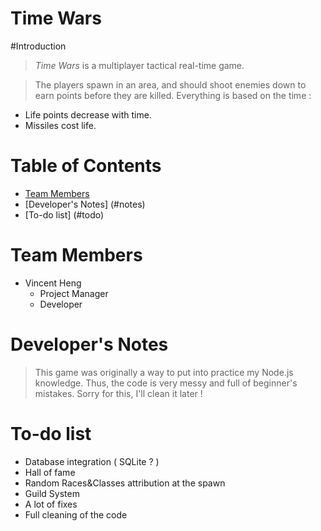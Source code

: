 Time Wars
=====================

#Introduction

> *Time Wars* is a multiplayer tactical real-time game.

> The players spawn in an area, and should shoot enemies down to earn points before they are killed. Everything is based on the time :
* Life points decrease with time.
* Missiles cost life.

# Table of Contents

* [Team Members](#team-members)
* [Developer's Notes] (#notes)
* [To-do list] (#todo)


# <a name="team-members"></a>Team Members


* Vincent Heng
    * Project Manager
    * Developer
	
# <a name="notes"></a>Developer's Notes

> This game was originally a way to put into practice my Node.js knowledge. Thus, the code is very messy and full of beginner's mistakes. Sorry for this, I'll clean it later !

# <a name="todo"></a>To-do list

* Database integration ( SQLite ? )
* Hall of fame
* Random Races&Classes attribution at the spawn
* Guild System
* A lot of fixes
* Full cleaning of the code
